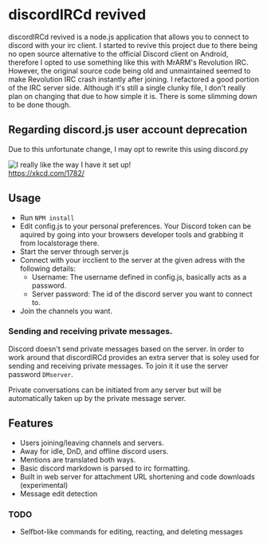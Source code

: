 # discordIRCd revived
discordIRCd revived is a node.js application that allows you to connect to discord with your irc client.
I started to revive this project due to there being no open source alternative to the official Discord client on Android, therefore I opted to use something like this with MrARM's Revolution IRC.
However, the original source code being old and unmaintained seemed to make Revolution IRC crash instantly after joining.
I refactored a good portion of the IRC server side. Although it's still a single clunky file, I don't really plan on changing that due to how simple it is. There is some slimming down to be done though.
## Regarding discord.js user account deprecation
Due to this unfortunate change, I may opt to rewrite this using discord.py 

![I really like the way I have it set up!](https://imgs.xkcd.com/comics/team_chat.png)  
https://xkcd.com/1782/

## Usage 

- Run `NPM install`
- Edit config.js to your personal preferences. Your Discord token can be aquired by going into your browsers developer tools and grabbing it from localstorage there. 
- Start the server through server.js 
- Connect with your ircclient to the server at the given adress with the following details: 
    - Username: The username defined in config.js, basically acts as a password. 
    - Server password: The id of the discord server you want to connect to. 
- Join the channels you want.

### Sending and receiving private messages. 
Discord doesn't send private messages based on the server. In order to work around that discordIRCd provides an extra server that is soley used for sending and receiving private messages. To join it it use the server password `DMserver`. 

Private conversations can be initiated from any server but will be automatically taken up by the private message server. 

## Features

- Users joining/leaving channels and servers. 
- Away for idle, DnD, and offline discord users. 
- Mentions are translated both ways. 
- Basic discord markdown is parsed to irc formatting. 
- Built in web server for attachment URL shortening and code downloads (experimental) 
- Message edit detection
### TODO
- Selfbot-like commands for editing, reacting, and deleting messages
